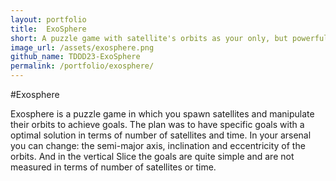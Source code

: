```yaml
---
layout: portfolio
title:  ExoSphere
short: A puzzle game with satellite's orbits as your only, but powerful tool
image_url: /assets/exosphere.png
github_name: TDDD23-ExoSphere
permalink: /portfolio/exosphere/
---
```


#Exosphere

Exosphere is a puzzle game in which you spawn satellites and manipulate their
orbits to achieve goals. The plan was to have specific goals with a optimal
solution in terms of number of satellites and time. In your arsenal you can
change: the semi-major axis, inclination and eccentricity of the orbits.
And in the vertical Slice the goals are quite simple and are not measured in
terms of number of satellites or time.

